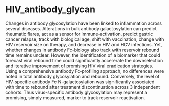 # HIV_antibody_glycan

Changes in antibody glycosylation have been linked to inflammation across several diseases. Alterations in bulk antibody galactosylation can predict rheumatic flares, act as a sensor for immune-activation, predict gastric cancer relapse, track with biological age, shift with vaccination, change with HIV reservoir size on therapy, and decrease in HIV and  HCV infections. Yet, whether changes in antibody Fc-biology also track with reservoir rebound time remains unclear. However, the identification of a biomarker that could forecast viral rebound time could significantly accelerate the downselection and iterative improvement of promising HIV viral eradication strategies. Using a comprehensive antibody Fc-profiling approach, no differences were noted in total antibody glycosylation and rebound. Conversely, the level of HIV-specific antibody Fc N-galactosylation was significantly associated with time to rebound after treatment discontinuation across 3 independent cohorts. Thus virus-specific antibody glycosylation may represent a promising, simply measured, marker to track reservoir reactivation.

